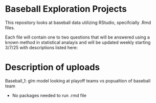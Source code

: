 # Baseball Exploration Projects 
This repository looks at baseball data utilizing RStudio, specifcially .Rmd files. 

Each file will contain one to two questions that will be answered using a known method in statistical analayis and will be updated weekly starting 3/7/25 with descriptions listed here:

# Description of uploads

Baseball_1: glm model looking at playoff teams vs popualtion of baseball team
  - No packages needed to run .rmd file

